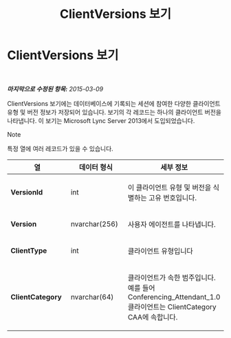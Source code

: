 ﻿---
title: ClientVersions 보기
TOCTitle: ClientVersions 보기
ms:assetid: caf7678f-83a0-46c8-83cc-fee4c3991f52
ms:mtpsurl: https://technet.microsoft.com/ko-kr/library/JJ721891(v=OCS.15)
ms:contentKeyID: 49885983
ms.date: 08/24/2015
mtps_version: v=OCS.15
ms.translationtype: HT
---

# ClientVersions 보기

 

_**마지막으로 수정된 항목:** 2015-03-09_

ClientVersions 보기에는 데이터베이스에 기록되는 세션에 참여한 다양한 클라이언트 유형 및 버전 정보가 저장되어 있습니다. 보기의 각 레코드는 하나의 클라이언트 버전을 나타냅니다. 이 보기는 Microsoft Lync Server 2013에서 도입되었습니다.


> [!NOTE]
> 특정 열에 여러 레코드가 있을 수 있습니다.




<table>
<colgroup>
<col style="width: 33%" />
<col style="width: 33%" />
<col style="width: 33%" />
</colgroup>
<thead>
<tr class="header">
<th>열</th>
<th>데이터 형식</th>
<th>세부 정보</th>
</tr>
</thead>
<tbody>
<tr class="odd">
<td><p><strong>VersionId</strong></p></td>
<td><p>int</p></td>
<td><p>이 클라이언트 유형 및 버전을 식별하는 고유 번호입니다.</p></td>
</tr>
<tr class="even">
<td><p><strong>Version</strong></p></td>
<td><p>nvarchar(256)</p></td>
<td><p>사용자 에이전트를 나타냅니다.</p></td>
</tr>
<tr class="odd">
<td><p><strong>ClientType</strong></p></td>
<td><p>int</p></td>
<td><p>클라이언트 유형입니다</p></td>
</tr>
<tr class="even">
<td><p><strong>ClientCategory</strong></p></td>
<td><p>nvarchar(64)</p></td>
<td><p>클라이언트가 속한 범주입니다. 예를 들어 Conferencing_Attendant_1.0 클라이언트는 ClientCategory CAA에 속합니다.</p></td>
</tr>
</tbody>
</table>

